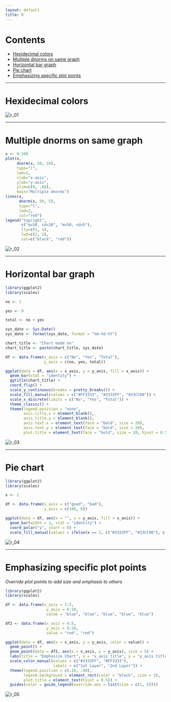 ```yaml
---
layout: default
title: R
---
```


# Contents

- [Hexidecimal colors](https://github.com/smatsushima1/home/wiki/R#hexidecimal-colors)
- [Multiple dnorms on same graph](https://github.com/smatsushima1/home/wiki/R#multiple-dnorms-on-same-graph)
- [Horizontal bar graph](https://github.com/smatsushima1/home/wiki/R#horizontal-bar-graph)
- [Pie chart](https://github.com/smatsushima1/home/wiki/R#pie-chart)
- [Emphasizing specific plot points](https://github.com/smatsushima1/home/wiki/R#emphasizing-specific-plot-points)

---

# Hexidecimal colors

![r_01](/docs/references/r_01.png)

---

# Multiple dnorms on same graph

```r
x <- 0:100
plot(x,
     dnorm(x, 50, 10),
     type="l",
     lwd=2,
     xlab="x-axis",
     ylab="y-axis",
     ylim=c(0, .08), 
     main="Multiple dnorms")
lines(x,
      dnorm(x, 50, 5),
      type="l",
      lwd=2,
      col="red")
legend("topright",
       c("m=50, sd=10", "m=50, sd=5"),
       lty=c(1, 1),
       lwd=c(2, 2),
       col=c("black", "red"))
```

![r_02](/docs/references/r_02.png)

---

# Horizontal bar graph

```r
library(ggplot2)
library(scales)

no <- 1

yes <- 9

total <- no + yes

sys_date <- Sys.Date()
sys_date <- format(sys_date, format = "%m-%d-%Y")

chart_title <- "Chart made on"
chart_title <- paste(chart_title, sys_date)

df <- data.frame(x_axis = c("No", "Yes", "Total"),
                 y_axis = c(no, yes, total))

ggplot(data = df, aes(x = x_axis, y = y_axis, fill = x_axis)) +
  geom_bar(stat = "identity") +
  ggtitle(chart_title) +
  coord_flip() +
  scale_y_continuous(breaks = pretty_breaks()) +
  scale_fill_manual(values = c("#FF3333", "#3333FF", "#33CC00")) +
  scale_x_discrete(limits = c("No", "Yes", "Total")) +
  theme_classic() +
  theme(legend.position = "none",
        axis.title.x = element_blank(),
        axis.title.y = element_blank(),
        axis.text.x = element_text(face = "bold", size = 20),
        axis.text.y = element_text(face = "bold", size = 20),
        plot.title = element_text(face = "bold", size = 20, hjust = 0.5))
```

![r_03](/docs/references/r_03.png)

---

# Pie chart

```r
library(ggplot2)
library(scales)

x <- 2

df <- data.frame(x_axis = c("good", "bad"),
                 y_axis = c(100, 0))

ggplot(data = df, aes(x = "", y = y_axis, fill = x_axis)) +
  geom_bar(width = 1, stat = "identity") +
  coord_polar("y", start = 0) +
  scale_fill_manual(values = ifelse(x == 2, c("#3333FF", "#33CC00"), c("#FF3333", "#33CC00")))
```

![r_04](/docs/references/r_04.png)

---

# Emphasizing specific plot points

*Override plot points to add size and emphasis to others*

```r
library(ggplot2)
library(scales)

df <- data.frame(x_axis = 1:5,
                  y_axis = 6:10,
                  value = "blue", "blue", "blue", "blue", "blue")

df2 <- data.frame(x_axis = 4:5,
                  y_axis = 9:10,
                  value = "red", "red")

ggplot(data = df, aes(x = x_axis, y = y_axis, color = value)) +
  geom_point() +
  geom_point(data = df2, aes(x = x_axis, y = y_axis), size = 5) +
  labs(title = "Emphasize Chart", x = "x_axis title", y = "y_axis title", color = "Legend") +
  scale_color_manual(values = c("#3333FF", "#FF3333"),
                     labels = c("1st Layer", "2nd Layer")) +
  theme(legend.position = c(.10, .90),
        legend.background = element_rect(color = "black", size = 1),
        plot.title = element_text(hjust = 0.5)) +
  guides(color = guide_legend(override.aes = list(size = c(1, 5))))
```

![r_05](/docs/references/r_05.png)

